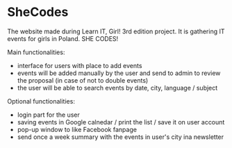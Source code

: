 # SheCodes
The website made during Learn IT, Girl! 3rd edition project. It is gathering IT events for girls in Poland. 
SHE CODES!

Main functionalities:
- interface for users with place to add events
- events will be added manually by the user and send to admin to review the proposal (in case of not to double events)
- the user will be able to search events by date, city, language / subject

Optional functionalities:
- login part for the user
- saving events in Google calnedar / print the list / save it on user account
- pop-up window to like Facebook fanpage 
- send once a week summary with the events in user's city ina newsletter
